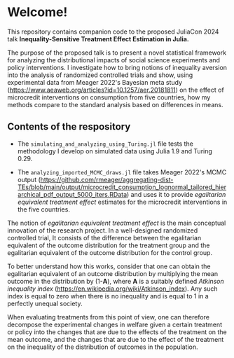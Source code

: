 # Welcome!

This repository contains companion code to the proposed JuliaCon 2024 talk **Inequality-Sensitive Treatment Effect Estimation in Julia.**

The purpose of the proposed talk is to present a novel statistical framework for analyzing the distributional impacts of social science experiments and policy interventions. I investigate how to bring notions of inequality aversion into the analysis of randomized controlled trials and show, using experimental data from Meager 2022's Bayesian meta study (https://www.aeaweb.org/articles?id=10.1257/aer.20181811) on the effect of microcredit interventions on consumption from five countries, how my methods compare to the standard analysis based on differences in means.

## Contents of the respository
* The `simulating_and_analyzing_using_Turing.jl` file tests the methodology I develop on simulated data using Julia 1.9 and Turing 0.29.

* The `analyzing_imported_MCMC_draws.jl` file takes Meager 2022's   MCMC output (https://github.com/rmeager/aggregating-dist-TEs/blob/main/output/microcredit_consumption_lognormal_tailored_hierarchical_pdf_output_5000_iters.RData) and uses it to provide *egalitarian equivalent treatment effect* estimates for the microcredit interventions in the five countries.

The notion of *egalitarian equivalent treatment effect* is the main conceptual innovation of the research project. In a well-designed randomized controlled trial, It consists of the difference between the egalitarian equivalent of the outcome distribution for the treatment group and the egalitarian equivalent of the outcome distribution for the control group.  

To better understand how this works, consider that one can obtain the egalitarian equivalent of an outcome distribution by multiplying the mean outcome in the distribution by (1-**A**), where **A** is a suitably defined *Atkinson inequality index* (https://en.wikipedia.org/wiki/Atkinson_index). Any such index is equal to zero when there is no inequality and is equal to 1 in a perfectly unequal society. 

When evaluating treatments from this point of view, one can therefore decompose the experimental changes in welfare given a certain treatment or policy into the changes that are due to the effects of the treatment on the mean outcome, and the changes that are due to the effect of the treatment on the inequality of the distribution of outcomes in the population.


